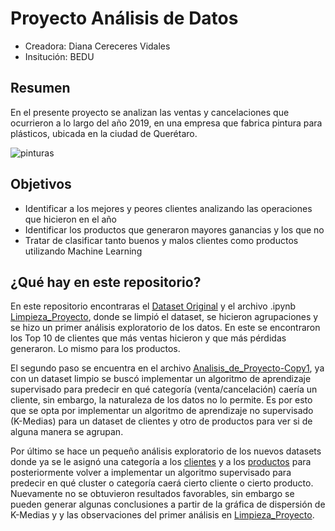 # Proyecto Análisis de Datos
- Creadora: Diana Cereceres Vidales
- Insitución: BEDU

## Resumen
En el presente proyecto se analizan las ventas y cancelaciones que ocurrieron a lo largo del año 2019, en una empresa que fabrica pintura para plásticos, 
ubicada en la ciudad de Querétaro.

![pinturas](https://img.vixdata.io/pd/jpg-large/es/sites/default/files/imj/lasmanualidades/p/pintar-plastico2.jpg)

## Objetivos
- Identificar a los mejores y peores clientes analizando las operaciones que hicieron en el año
- Identificar los productos que generaron mayores ganancias y los que no
- Tratar de clasificar tanto buenos y malos clientes como productos utilizando Machine Learning

## ¿Qué hay en este repositorio?
En este repositorio encontraras el [Dataset Original](https://github.com/DianaCV182/Proyecto-An-lisis-de-Datos/blob/master/VIII-16-Entendimiento-de-ingresos-2019.csv) y el archivo .ipynb [Limpieza_Proyecto](https://github.com/DianaCV182/Proyecto-An-lisis-de-Datos/blob/master/Limpieza_Proyecto.ipynb), donde se limpió el dataset, se hicieron agrupaciones 
y se hizo un primer análisis exploratorio de los datos. En este se encontraron los Top 10 de clientes que más ventas hicieron y que más pérdidas generaron. Lo mismo para los productos.

El segundo paso se encuentra en el archivo [Analisis_de_Proyecto-Copy1](https://github.com/DianaCV182/Proyecto-An-lisis-de-Datos/blob/master/Analisis_de_proyecto-Copy1.ipynb), ya con un dataset limpio se buscó implementar un algoritmo de aprendizaje supervisado 
para predecir en qué categoría (venta/cancelación) caería un cliente, sin embargo, la naturaleza de los datos no lo permite. Es por esto que se opta por implementar un algoritmo de 
aprendizaje no supervisado (K-Medias) para un dataset de clientes y otro de productos para ver si de alguna manera se agrupan.

Por último se hace un pequeño análisis exploratorio de los nuevos datasets donde ya se le asignó una categoría a los [clientes](https://github.com/DianaCV182/Proyecto-An-lisis-de-Datos/blob/master/Clusters_Clientes_KM.csv) y a los [productos](https://github.com/DianaCV182/Proyecto-An-lisis-de-Datos/blob/master/Clusters_Productos_KM.csv) para posteriormente volver a implementar 
un algoritmo supervisado para predecir en qué cluster o categoría caerá cierto cliente o cierto producto. Nuevamente no se obtuvieron resultados favorables, sin embargo se pueden generar 
algunas conclusiones a partir de la gráfica de dispersión de K-Medias y y las observaciones del primer análisis en [Limpieza_Proyecto](https://github.com/DianaCV182/Proyecto-An-lisis-de-Datos/blob/master/Limpieza_Proyecto.ipynb).
